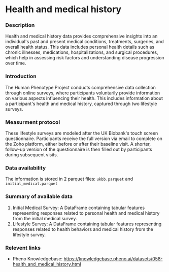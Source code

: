 # Health and medical history

### Description 

Health and medical history data provides comprehensive insights into an individual's past and present medical conditions, treatments, surgeries, and overall health status. This data includes personal health details such as chronic illnesses, medications, hospitalizations, and surgical procedures, which help in assessing risk factors and understanding disease progression over time.

### Introduction

The Human Phenotype Project conducts comprehensive data collection through online surveys, where participants voluntarily provide information on various aspects influencing their health. This includes information about a participant's health and medical history, captured through two lifestyle surveys.

### Measurment protocol 
<!-- long measurment protocol for the data browser -->
These lifestyle surveys are modeled after the UK Biobank's touch screen questionnaire. Participants receive the full version via email to complete on the Zoho platform, either before or after their baseline visit. A shorter, follow-up version of the questionnaire is then filled out by participants during subsequent visits. 

### Data availability 
<!-- for the example notebooks -->
The information is stored in 2 parquet files: `ukbb.parquet` and `initial_medical.parquet`

### Summary of available data 
<!-- for the data browser -->
1. Initial Medical Survey: A DataFrame containing tabular features representing responses related to personal health and medical history from the initial medical survey.
2. Lifestyle Survey: A DataFrame containing tabular features representing responses related to health behaviors and medical history from the lifestyle survey.

### Relevent links

* Pheno Knowledgebase: https://knowledgebase.pheno.ai/datasets/058-health_and_medical_history.html
